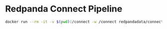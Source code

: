 # Redpanda Connect Pipeline

```bash
docker run --rm -it -v $(pwd):/connect -w /connect redpandadata/connect:4.58 run
```
